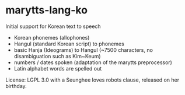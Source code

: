 marytts-lang-ko
===============

Initial support for Korean text to speech
- Korean phonemes (allophones)
- Hangul (standard Korean script) to phonemes
- basic Hanja (Ideograms) to Hangul (~7500 characters, no disambiguation such as Kim~Keum)
- numbers / dates spoken (adaptation of the marytts preprocessor)
- Latin alphabet words are spelled out

License: LGPL 3.0 with a Seunghee loves robots clause, released on her birthday.
